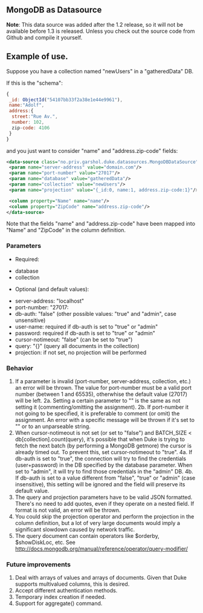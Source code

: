 ## MongoDB as Datasource

**Note**: This data source was added after the 1.2 release, so it will
not be available before 1.3 is released. Unless you check out the
source code from Github and compile it yourself.


## Example of use.

Suppose you have a collection named "newUsers" in a "gatheredData" DB.

If this is the "schema":

```javascript
{
 _id: ObjectId("54107bb33f2a38e1e44e9961"),
 name:"Adolf",
 address:{
  street:"Rue Av.",
  number: 102,
  zip-code: 4106
 }
}
```

and you just want to consider "name" and "address.zip-code" fields:

```xml
<data-source class="no.priv.garshol.duke.datasources.MongoDBDataSource">
 <param name="server-address" value="domain.com"/>
 <param name="port-number" value="27017"/>
 <param name="database" value="gatheredData"/>
 <param name="collection" value="newUsers"/>
 <param name="projection" value="{_id:0, name:1, address.zip-code:1}"/>

 <column property="Name" name="name"/>
 <column property="ZipCode" name="address.zip-code"/>
</data-source>
```

Note that the fields "name" and "address.zip-code" have been mapped into "Name" and "ZipCode" in the column definition.

### Parameters

- Required:
 * database
 * collection

- Optional (and default values):
 * server-address: "localhost"
 * port-number: "27017:
 * db-auth: "false" (other possible values: "true" and "admin", case unsensitive)
 * user-name: required if db-auth is set to "true" or "admin"
 * password: required if db-auth is set to "true" or "admin"
 * cursor-notimeout: "false" (can be set to "true")
 * query: "{}" (query all documents in the collection)
 * projection: if not set, no projection will be performed

### Behavior

1. If a parameter is invalid (port-number, server-address, collection, etc.) an error will be thrown. The value for port-number must be a valid port number (between 1 and 65535), otherwhise the default value (27017) will be left.
2a. Setting a certain parameter to "" is the same as not setting it (commenting/omitting the assignment).
2b. If port-number it not going to be specified, it is preferable to comment (or omit) the assignment. An error with a specific message will be thrown if it's set to "" or to an unparseable string.
3. When cursor-notimeout is not set (or set to "false") and BATCH_SIZE < db[collection].count(query), it's possible that when Duke is trying to fetch the next batch (by performing a MongoDB getmore) the cursor is already timed out. To prevent this, set cursor-notimeout to "true".
4a. If db-auth is set to "true", the connection will try to find the credentials (user+password) in the DB specified by the database parameter. When set to "admin", it will try to find those credentials in the "admin" DB.
4b. If db-auth is set to a value different from "false", "true" or "admin" (case insensitive), this setting will be ignored and the field will preserve its default value.
5. The query and projection parameters have to be valid JSON formatted. There's no need to add quotes, even if they operate on a nested field. If format is not valid, an error will be thrown.
6. You could skip the projection operator and perform the projection in the column definition, but a lot of very large documents would imply a significant slowdown caused by network traffic.
7. The query document can contain operators like $orderby, $showDiskLoc, etc. See http://docs.mongodb.org/manual/reference/operator/query-modifier/

### Future improvements
1. Deal with arrays of values and arrays of documents. Given that Duke supports multivalued columns, this is desired.
2. Accept different authentication methods.
3. Temporary index creation if needed.
4. Support for aggregate() command.
